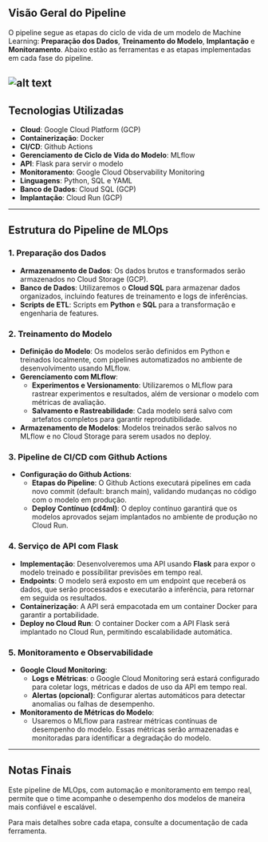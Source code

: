 ## Visão Geral do Pipeline

O pipeline segue as etapas do ciclo de vida de um modelo de Machine Learning: **Preparação dos Dados**, **Treinamento do Modelo**, **Implantação** e **Monitoramento**. Abaixo estão as ferramentas e as etapas implementadas em cada fase do pipeline.

![alt text](docs/mlops.png)
---

## Tecnologias Utilizadas

- **Cloud**: Google Cloud Platform (GCP)
- **Containerização**: Docker
- **CI/CD**: Github Actions
- **Gerenciamento de Ciclo de Vida do Modelo**: MLflow
- **API**: Flask para servir o modelo
- **Monitoramento**: Google Cloud Observability Monitoring
- **Linguagens**: Python, SQL e YAML
- **Banco de Dados**: Cloud SQL (GCP)
- **Implantação**: Cloud Run (GCP)

---

## Estrutura do Pipeline de MLOps

### 1. **Preparação dos Dados**

   - **Armazenamento de Dados**: Os dados brutos e transformados serão armazenados no Cloud Storage (GCP).
   - **Banco de Dados**: Utilizaremos o **Cloud SQL** para armazenar dados organizados, incluindo features de treinamento e logs de inferências.
   - **Scripts de ETL**: Scripts em **Python** e **SQL** para a transformação e engenharia de features.

### 2. **Treinamento do Modelo**

   - **Definição do Modelo**: Os modelos serão definidos em Python e treinados localmente, com pipelines automatizados no ambiente de desenvolvimento usando MLflow.
   - **Gerenciamento com MLflow**:
      - **Experimentos e Versionamento**: Utilizaremos o MLflow para rastrear experimentos e resultados, além de versionar o modelo com métricas de avaliação.
      - **Salvamento e Rastreabilidade**: Cada modelo será salvo com artefatos completos para garantir reprodutibilidade.
   - **Armazenamento de Modelos**: Modelos treinados serão salvos no MLflow e no Cloud Storage para serem usados no deploy.

### 3. **Pipeline de CI/CD com Github Actions**

   - **Configuração do Github Actions**:
      - **Etapas do Pipeline**: O Github Actions executará pipelines em cada novo commit (default: branch main), validando mudanças no código com o modelo em produção.
      - **Deploy Contínuo (cd4ml)**: O deploy contínuo garantirá que os modelos aprovados sejam implantados no ambiente de produção no Cloud Run.

### 4. **Serviço de API com Flask**

   - **Implementação**: Desenvolveremos uma API usando **Flask** para expor o modelo treinado e possibilitar previsões em tempo real.
   - **Endpoints**: O modelo será exposto em um endpoint que receberá os dados, que serão processados e executarão a inferência, para retornar em seguida os resultados.
   - **Containerização**: A API será empacotada em um container Docker para garantir a portabilidade.
   - **Deploy no Cloud Run**: O container Docker com a API Flask será implantado no Cloud Run, permitindo escalabilidade automática.

### 5. **Monitoramento e Observabilidade**

   - **Google Cloud Monitoring**:
      - **Logs e Métricas**: o Google Cloud Monitoring será estará configurado para coletar logs, métricas e dados de uso da API em tempo real.
      - **Alertas (opcional)**: Configurar alertas automáticos para detectar anomalias ou falhas de desempenho.
   - **Monitoramento de Métricas do Modelo**:
      - Usaremos o MLflow para rastrear métricas contínuas de desempenho do modelo. Essas métricas serão armazenadas e monitoradas para identificar a degradação do modelo.

---

## Notas Finais

Este pipeline de MLOps, com automação e monitoramento em tempo real, permite que o time acompanhe o desempenho dos modelos de maneira mais confiável e escalável.

Para mais detalhes sobre cada etapa, consulte a documentação de cada ferramenta.